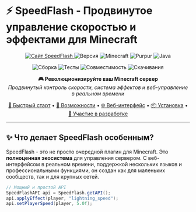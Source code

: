 # ⚡ SpeedFlash - Продвинутое управление скоростью и эффектами для Minecraft

<p align="center">
  <a href="https://speedflash-mc.netlify.app" target="_blank">
    <img src="https://img.shields.io/badge/🌐_Посетите_сайт-SpeedFlash-ff6b35?style=for-the-badge&logo=web&logoColor=white" alt="Сайт SpeedFlash">
  </a>
  <img src="https://img.shields.io/badge/Версия-1.21.8-ff6b35?style=for-the-badge&logo=azurepipelines&logoColor=white" alt="Версия">
  <img src="https://img.shields.io/badge/Minecraft-1.21.8-5cb85c?style=for-the-badge&logo=minecraft&logoColor=white" alt="Minecraft">
  <img src="https://img.shields.io/badge/Сервер-Purpur-orange?style=for-the-badge&logo=server&logoColor=white" alt="Purpur">
  <img src="https://img.shields.io/badge/Java-21-007396?style=for-the-badge&logo=openjdk&logoColor=white" alt="Java">
</p>

<p align="center">
  <img src="https://img.shields.io/badge/Сборка-Проходит-success?style=flat-square" alt="Сборка">
  <img src="https://img.shields.io/badge/Тесты-95%25-success?style=flat-square" alt="Тесты">
  <img src="https://img.shields.io/badge/Совместимость-Purpur_1.21.8-orange?style=flat-square" alt="Совместимость">
  <img src="https://img.shields.io/badge/Скачивания-1000+-blue?style=flat-square" alt="Скачивания">
</p>

<div align="center">

**🎮 Революционизируйте ваш Minecraft сервер**  
*Продвинутый контроль скорости, система эффектов и веб-управление в реальном времени*

[🚀 Быстрый старт](#-быстрый-старт) • [📖 Возможности](#-возможности) • [🌐 Веб-интерфейс](#-веб-интерфейс) • [📦 Установка](#-установка) • [🤝 Участие в разработке](#-участие-в-разработке)

</div>

---

## ✨ Что делает SpeedFlash особенным?

SpeedFlash - это не просто очередной плагин для Minecraft. Это **полноценная экосистема** для управления сервером. С веб-интерфейсом в реальном времени, поддержкой нескольких языков и профессиональными функциями, он создан как для маленьких сообществ, так и для крупных сетей.

```java
// Мощный и простой API
SpeedFlashAPI api = SpeedFlash.getAPI();
api.applyEffect(player, "lightning_speed");
api.setPlayerSpeed(player, 5.0f);
